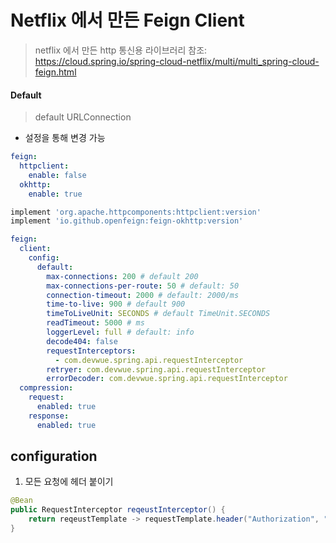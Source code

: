 # Netflix 에서 만든 Feign Client
> netflix 에서 만든 http 통신용 라이브러리
> 참조: https://cloud.spring.io/spring-cloud-netflix/multi/multi_spring-cloud-feign.html

#### Default
> default URLConnection 
* 설정을 통해 변경 가능
```yaml
feign:
  httpclient:
    enable: false
  okhttp:
    enable: true
```
````groovy
implement 'org.apache.httpcomponents:httpclient:version'
implement 'io.github.openfeign:feign-okhttp:version'
````

```yaml
feign:
  client:
    config:
      default:
        max-connections: 200 # default 200
        max-connections-per-route: 50 # default: 50
        connection-timeout: 2000 # default: 2000/ms
        time-to-live: 900 # default 900
        timeToLiveUnit: SECONDS # default TimeUnit.SECONDS
        readTimeout: 5000 # ms
        loggerLevel: full # default: info
        decode404: false
        requestInterceptors:
          - com.devwue.spring.api.requestInterceptor
        retryer: com.devwue.spring.api.requestInterceptor
        errorDecoder: com.devwue.spring.api.requestInterceptor
  compression:
    request:
      enabled: true
    response:
      enabled: true
```
## configuration 
1. 모든 요청에 헤더 붙이기  
````java
@Bean
public RequestInterceptor reqeustInterceptor() {
    return reqeustTemplate -> requestTemplate.header("Authorization", "key", "value");
}
````